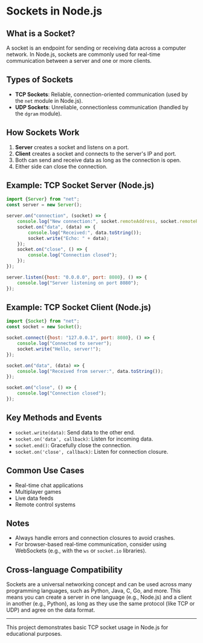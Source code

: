 # Sockets in Node.js

## What is a Socket?

A socket is an endpoint for sending or receiving data across a computer network. In Node.js, sockets are commonly used for real-time communication between a server and one or more clients.

## Types of Sockets

- **TCP Sockets**: Reliable, connection-oriented communication (used by the `net` module in Node.js).
- **UDP Sockets**: Unreliable, connectionless communication (handled by the `dgram` module).

## How Sockets Work

1. **Server** creates a socket and listens on a port.
2. **Client** creates a socket and connects to the server's IP and port.
3. Both can send and receive data as long as the connection is open.
4. Either side can close the connection.

## Example: TCP Socket Server (Node.js)

```js
import {Server} from "net";
const server = new Server();

server.on("connection", (socket) => {
	console.log("New connection:", socket.remoteAddress, socket.remotePort);
	socket.on("data", (data) => {
		console.log("Received:", data.toString());
		socket.write("Echo: " + data);
	});
	socket.on("close", () => {
		console.log("Connection closed");
	});
});

server.listen({host: "0.0.0.0", port: 8080}, () => {
	console.log("Server listening on port 8080");
});
```

## Example: TCP Socket Client (Node.js)

```js
import {Socket} from "net";
const socket = new Socket();

socket.connect({host: "127.0.0.1", port: 8080}, () => {
	console.log("Connected to server");
	socket.write("Hello, server!");
});

socket.on("data", (data) => {
	console.log("Received from server:", data.toString());
});

socket.on("close", () => {
	console.log("Connection closed");
});
```

## Key Methods and Events

- `socket.write(data)`: Send data to the other end.
- `socket.on('data', callback)`: Listen for incoming data.
- `socket.end()`: Gracefully close the connection.
- `socket.on('close', callback)`: Listen for connection closure.

## Common Use Cases

- Real-time chat applications
- Multiplayer games
- Live data feeds
- Remote control systems

## Notes

- Always handle errors and connection closures to avoid crashes.
- For browser-based real-time communication, consider using WebSockets (e.g., with the `ws` or `socket.io` libraries).

## Cross-language Compatibility

Sockets are a universal networking concept and can be used across many programming languages, such as Python, Java, C, Go, and more. This means you can create a server in one language (e.g., Node.js) and a client in another (e.g., Python), as long as they use the same protocol (like TCP or UDP) and agree on the data format.

---

This project demonstrates basic TCP socket usage in Node.js for educational purposes.
